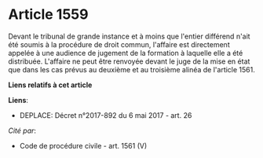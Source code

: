 # Article 1559

Devant le tribunal de grande instance et à moins que l'entier différend n'ait été soumis à la procédure de droit commun,
l'affaire est directement appelée à une audience de jugement de la formation à laquelle elle a été distribuée. L'affaire ne
peut être renvoyée devant le juge de la mise en état que dans les cas prévus au deuxième et au troisième alinéa de l'article
1561.

**Liens relatifs à cet article**

**Liens**:

  - DEPLACE: Décret n°2017-892 du 6 mai 2017 - art. 26

_Cité par_:

  - Code de procédure civile - art. 1561 (V)

